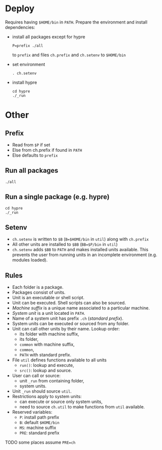 # Deploy

Requires having `$HOME/bin` in `PATH`.
Prepare the environment and install dependencies:

*   install all packages except for hypre 

     ```
     P=prefix ./all
     ```

    to `prefix` and files `ch.prefix` and `ch.setenv` to `$HOME/bin` 
*   set environment 

     ```
     . ch.setenv
     ```

*   install hypre 

     ```
     cd hypre 
     ./_run
     ```

# Other

## Prefix

* Read from `$P` if set
* Else from ch.prefix if found in `PATH`
* Else defaults to `prefix`

## Run all packages

    ./all

## Run a single package (e.g. hypre)

    cd hypre
    ./_run 

## Setenv

* `ch.setenv` is written to `$B` (`B=$HOME/bin` in `util`)
  along with `ch.prefix`
* All other units are installed to `$BB` (`BB=$P/bin` in `util`)
* `ch.setenv` adds `$BB` to `PATH` and makes installed units available.
  This prevents the user from running units in an incomplete environment
  (e.g. modules loaded).

## Rules

* Each folder is a package.
* Packages consist of units.
* Unit is an executable or shell script.
* Unit can be executed. Shell scripts can also be sourced.
* _Machine suffix_ is a unique name associated to a particular machine.
* _System unit_ is a unit located in `PATH`.
* Name of a system unit has prefix `.ch` (_standard prefix_).
* System units can be executed or sourced from any folder.
* Unit can call other units by their name. Lookup order:
  - its folder with machine suffix,
  - its folder,
  - `common` with machine suffix,
  - `common`,
  - `PATH` with standard prefix.
* File `util` defines functions available to all units
  - `run()`: lookup and execute,
  - `src()`: lookup and source.
* User can call or source:
  - unit `_run` from containing folder,
  - system units.
* Unit `_run` should source `util`.
* Restrictions apply to system units:
  - can execute or source only system units,
  - need to source `ch.util` to make functions from `util` available.
* Reserved variables:
  - `P`: install path prefix
  - `B`: default `$HOME/bin`
  - `MS`: machine suffix
  - `PRE`: standard prefix
  
TODO some places assume `PRE=ch` 
